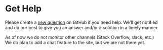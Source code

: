 # Get Help

Please create
a [new question](https://github.com/spxbhuhb/zakadabar-stack/issues/new?assignees=&labels=help+wanted%2C+question&template=question.md&title=)
on GitHub if you need help. We'll get notified and do our best to give you an answer and/or a solution in a timely
manner.

As of now we do not monitor other channels (Stack Overflow, slack, etc.) We do plan to add a chat feature to the site,
but we are not there yet.
